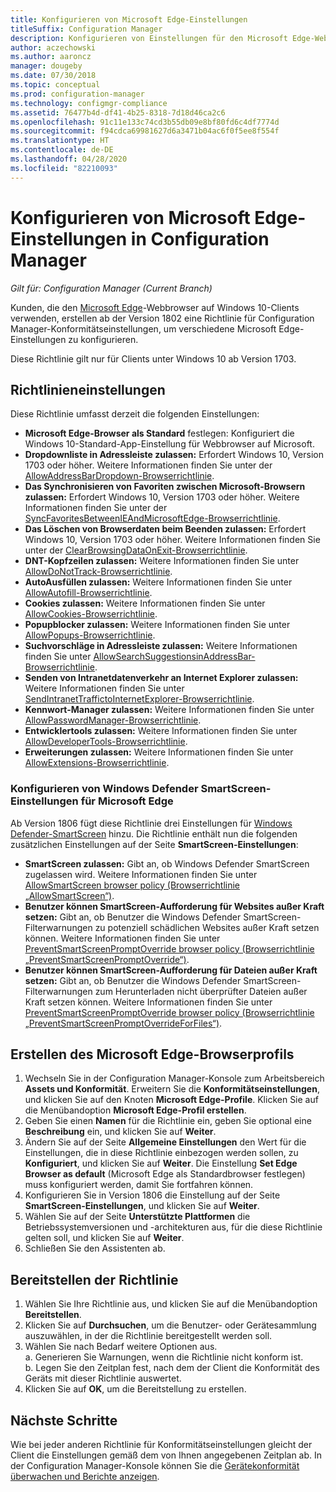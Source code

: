 ```yaml
---
title: Konfigurieren von Microsoft Edge-Einstellungen
titleSuffix: Configuration Manager
description: Konfigurieren von Einstellungen für den Microsoft Edge-Webbrowser auf Windows 10-Clients
author: aczechowski
ms.author: aaroncz
manager: dougeby
ms.date: 07/30/2018
ms.topic: conceptual
ms.prod: configuration-manager
ms.technology: configmgr-compliance
ms.assetid: 76477b4d-df41-4b25-8318-7d18d46ca2c6
ms.openlocfilehash: 91c11e133c74cd3b55db09e8bf80fd6c4df7774d
ms.sourcegitcommit: f94cdca69981627d6a3471b04ac6f0f5ee8f554f
ms.translationtype: HT
ms.contentlocale: de-DE
ms.lasthandoff: 04/28/2020
ms.locfileid: "82210093"
---
```

# <a name="configure-microsoft-edge-settings-in-configuration-manager"></a>Konfigurieren von Microsoft Edge-Einstellungen in Configuration Manager

*Gilt für: Configuration Manager (Current Branch)*

<!-- 1357310 -->
Kunden, die den [Microsoft Edge](https://technet.microsoft.com/microsoft-edge/bb265256)-Webbrowser auf Windows 10-Clients verwenden, erstellen ab der Version 1802 eine Richtlinie für Configuration Manager-Konformitätseinstellungen, um verschiedene Microsoft Edge-Einstellungen zu konfigurieren. 

Diese Richtlinie gilt nur für Clients unter Windows 10 ab Version 1703. <!--511552-->


## <a name="policy-settings"></a>Richtlinieneinstellungen
Diese Richtlinie umfasst derzeit die folgenden Einstellungen:
- **Microsoft Edge-Browser als Standard** festlegen: Konfiguriert die Windows 10-Standard-App-Einstellung für Webbrowser auf Microsoft.
- **Dropdownliste in Adressleiste zulassen:** Erfordert Windows 10, Version 1703 oder höher. Weitere Informationen finden Sie unter der [AllowAddressBarDropdown-Browserrichtlinie](/windows/client-management/mdm/policy-csp-browser#browser-allowaddressbardropdown).
- **Das Synchronisieren von Favoriten zwischen Microsoft-Browsern zulassen:** Erfordert Windows 10, Version 1703 oder höher. Weitere Informationen finden Sie unter der [SyncFavoritesBetweenIEAndMicrosoftEdge-Browserrichtlinie](/windows/client-management/mdm/policy-csp-browser#browser-syncfavoritesbetweenieandmicrosoftedge).
- **Das Löschen von Browserdaten beim Beenden zulassen:** Erfordert Windows 10, Version 1703 oder höher. Weitere Informationen finden Sie unter der [ClearBrowsingDataOnExit-Browserrichtlinie](/windows/client-management/mdm/policy-csp-browser#browser-clearbrowsingdataonexit).
- **DNT-Kopfzeilen zulassen:** Weitere Informationen finden Sie unter [AllowDoNotTrack-Browserrichtlinie](/windows/client-management/mdm/policy-csp-browser#browser-allowdonottrack).
- **AutoAusfüllen zulassen:** Weitere Informationen finden Sie unter [AllowAutofill-Browserrichtlinie](/windows/client-management/mdm/policy-csp-browser#browser-allowautofill).
- **Cookies zulassen:** Weitere Informationen finden Sie unter [AllowCookies-Browserrichtlinie](/windows/client-management/mdm/policy-csp-browser#browser-allowcookies).
- **Popupblocker zulassen:** Weitere Informationen finden Sie unter [AllowPopups-Browserrichtlinie](/windows/client-management/mdm/policy-csp-browser#browser-allowpopups).
- **Suchvorschläge in Adressleiste zulassen:** Weitere Informationen finden Sie unter [AllowSearchSuggestionsinAddressBar-Browserrichtlinie](/windows/client-management/mdm/policy-csp-browser#browser-allowsearchsuggestionsinaddressbar).
- **Senden von Intranetdatenverkehr an Internet Explorer zulassen:** Weitere Informationen finden Sie unter [SendIntranetTraffictoInternetExplorer-Browserrichtlinie](/windows/client-management/mdm/policy-csp-browser#browser-sendintranettraffictointernetexplorer).
- **Kennwort-Manager zulassen:** Weitere Informationen finden Sie unter [AllowPasswordManager-Browserrichtlinie](/windows/client-management/mdm/policy-csp-browser#browser-allowpasswordmanager).
- **Entwicklertools zulassen:** Weitere Informationen finden Sie unter [AllowDeveloperTools-Browserrichtlinie](/windows/client-management/mdm/policy-csp-browser#browser-allowdevelopertools).
- **Erweiterungen zulassen:** Weitere Informationen finden Sie unter [AllowExtensions-Browserrichtlinie](/windows/client-management/mdm/policy-csp-browser#browser-allowextensions).


### <a name="configure-windows-defender-smartscreen-settings-for-microsoft-edge"></a>Konfigurieren von Windows Defender SmartScreen-Einstellungen für Microsoft Edge
<!--1353701-->
Ab Version 1806 fügt diese Richtlinie drei Einstellungen für [Windows Defender-SmartScreen](https://docs.microsoft.com/windows/security/threat-protection/microsoft-defender-smartscreen/microsoft-defender-smartscreen-overview) hinzu. Die Richtlinie enthält nun die folgenden zusätzlichen Einstellungen auf der Seite **SmartScreen-Einstellungen**:

- **SmartScreen zulassen:** Gibt an, ob Windows Defender SmartScreen zugelassen wird. Weitere Informationen finden Sie unter [AllowSmartScreen browser policy (Browserrichtlinie „AllowSmartScreen“)](https://docs.microsoft.com/windows/client-management/mdm/policy-csp-browser#browser-allowsmartscreen).
- **Benutzer können SmartScreen-Aufforderung für Websites außer Kraft setzen:** Gibt an, ob Benutzer die Windows Defender SmartScreen-Filterwarnungen zu potenziell schädlichen Websites außer Kraft setzen können. Weitere Informationen finden Sie unter [PreventSmartScreenPromptOverride browser policy (Browserrichtlinie „PreventSmartScreenPromptOverride“)](https://docs.microsoft.com/windows/client-management/mdm/policy-csp-browser#browser-preventsmartscreenpromptoverride).
- **Benutzer können SmartScreen-Aufforderung für Dateien außer Kraft setzen:** Gibt an, ob Benutzer die Windows Defender SmartScreen-Filterwarnungen zum Herunterladen nicht überprüfter Dateien außer Kraft setzen können. Weitere Informationen finden Sie unter [PreventSmartScreenPromptOverride browser policy (Browserrichtlinie „PreventSmartScreenPromptOverrideForFiles“)](https://docs.microsoft.com/windows/client-management/mdm/policy-csp-browser#browser-preventsmartscreenpromptoverrideforfiles).



## <a name="create-the-microsoft-edge-browser-profile"></a>Erstellen des Microsoft Edge-Browserprofils

1. Wechseln Sie in der Configuration Manager-Konsole zum Arbeitsbereich **Assets und Konformität**. Erweitern Sie die **Konformitätseinstellungen**, und klicken Sie auf den Knoten **Microsoft Edge-Profile**. Klicken Sie auf die Menübandoption **Microsoft Edge-Profil erstellen**.
2. Geben Sie einen **Namen** für die Richtlinie ein, geben Sie optional eine **Beschreibung** ein, und klicken Sie auf **Weiter**.
3. Ändern Sie auf der Seite **Allgemeine Einstellungen** den Wert für die Einstellungen, die in diese Richtlinie einbezogen werden sollen, zu **Konfiguriert**, und klicken Sie auf **Weiter**. Die Einstellung **Set Edge Browser as default** (Microsoft Edge als Standardbrowser festlegen) muss konfiguriert werden, damit Sie fortfahren können.
4. Konfigurieren Sie in Version 1806 die Einstellung auf der Seite **SmartScreen-Einstellungen**, und klicken Sie auf **Weiter**. 
5. Wählen Sie auf der Seite **Unterstützte Plattformen** die Betriebssystemversionen und -architekturen aus, für die diese Richtlinie gelten soll, und klicken Sie auf **Weiter**. 
6. Schließen Sie den Assistenten ab.



## <a name="deploy-the-policy"></a>Bereitstellen der Richtlinie

1. Wählen Sie Ihre Richtlinie aus, und klicken Sie auf die Menübandoption **Bereitstellen**.
2. Klicken Sie auf **Durchsuchen**, um die Benutzer- oder Gerätesammlung auszuwählen, in der die Richtlinie bereitgestellt werden soll. 
3. Wählen Sie nach Bedarf weitere Optionen aus.  
     a. Generieren Sie Warnungen, wenn die Richtlinie nicht konform ist.  
     b. Legen Sie den Zeitplan fest, nach dem der Client die Konformität des Geräts mit dieser Richtlinie auswertet. 
4. Klicken Sie auf **OK**, um die Bereitstellung zu erstellen.



## <a name="next-steps"></a>Nächste Schritte

Wie bei jeder anderen Richtlinie für Konformitätseinstellungen gleicht der Client die Einstellungen gemäß dem von Ihnen angegebenen Zeitplan ab. In der Configuration Manager-Konsole können Sie die [Gerätekonformität überwachen und Berichte anzeigen](monitor-compliance-settings.md).

